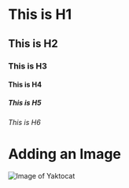 # This is H1
## This is H2
### This is H3
#### This is H4
##### This is H5
###### This is H6


# Adding an Image
![Image of Yaktocat](https://octodex.github.com/images/yaktocat.png)
